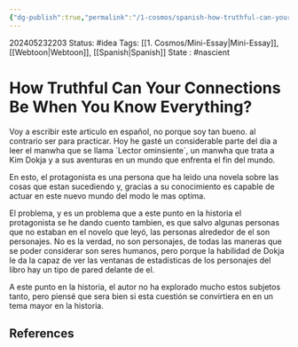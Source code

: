 ```yaml
---
{"dg-publish":true,"permalink":"/1-cosmos/spanish-how-truthful-can-your-connections-be-when-you-know-everything/","created":"2025-01-22T11:17:14.001-05:00","updated":"2024-05-23T22:23:39.833-04:00"}
---
```


202405232203
Status: #idea
Tags: [[1. Cosmos/Mini-Essay\|Mini-Essay]], [[Webtoon\|Webtoon]], [[Spanish\|Spanish]]
State : #nascient
# How Truthful Can Your Connections Be When You Know Everything?
Voy a escribir este articulo en español, no porque soy tan bueno. al contrario ser para practicar. Hoy he gasté un considerable parte del dia a leer el manwha que se llama ´Lector ominsiente´, un manwha que trata a Kim Dokja y a sus aventuras en un mundo que enfrenta el fin del mundo.

En esto, el protagonista es una persona que ha leìdo una novela sobre las cosas que estan sucediendo y, gracias a su conocimiento es capable de actuar en este nuevo mundo del modo le mas optima.

El problema, y es un problema que a este punto en la historia el protagonista se he dando cuento tambien, es que salvo algunas personas que no estaban en el novelo que leyó, las personas alrededor de el son personajes. No es la verdad, no son personajes, de todas las maneras que se poder considerar son seres humanos, pero porque la habilidad de Dokja le da la capaz de ver las ventanas de estadísticas de los personajes del libro hay un tipo de pared delante de el. 

A este punto en la historia, el autor no ha explorado mucho estos subjetos tanto, pero piensé que sera bien si esta cuestión se convirtiera en en un tema mayor en la historia.

## References
